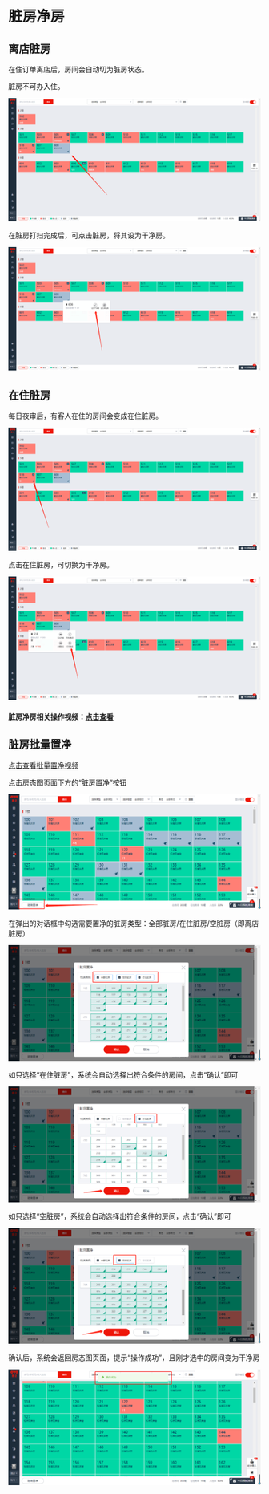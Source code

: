 # 脏房净房

## 离店脏房

在住订单离店后，房间会自动切为脏房状态。

脏房不可办入住。

![&#x79BB;&#x5E97;&#x810F;&#x623F;&#x5728;&#x623F;&#x6001;&#x56FE;&#x663E;&#x793A;&#x4E3A;&#x7070;&#x8272;](../../.gitbook/assets/image%20%28784%29.png)

在脏房打扫完成后，可点击脏房，将其设为干净房。  


![&#x70B9;&#x51FB;&#x8BBE;&#x4E3A;&#x5E72;&#x51C0;&#x623F;&#x8BBE;&#x4E3A;&#x5E72;&#x51C0;&#x623F;](../../.gitbook/assets/image%20%28841%29.png)

## 在住脏房

每日夜审后，有客人在住的房间会变成在住脏房。

![&#x5728;&#x4F4F;&#x623F;&#x626B;&#x5E1A;&#x56FE;&#x6807;&#xFF0C;&#x4E3A;&#x591C;&#x5BA1;&#x4EA7;&#x751F;&#x5728;&#x4F4F;&#x810F;&#x623F;](../../.gitbook/assets/image%20%28491%29.png)

点击在住脏房，可切换为干净房。  


![&#x70B9;&#x51FB;&#x6253;&#x626B;&#x5B8C;&#x6210;&#xFF0C;&#x5728;&#x4F4F;&#x810F;&#x623F;&#x53D8;&#x4E3A;&#x5728;&#x4F4F;&#x51C0;&#x623F;](../../.gitbook/assets/image%20%28908%29.png)

#### 脏房净房相关操作视频：[点击查看](http://crs-pms-vidio.oss-cn-beijing.aliyuncs.com/%E8%84%8F%E6%88%BF%E5%87%80%E6%88%BF.mp4)

## 脏房批量置净

[点击查看批量置净视频](https://crs-pms-vidio.oss-cn-beijing.aliyuncs.com/%E4%B8%80%E9%94%AE%E7%BD%AE%E5%87%80.mp4)

点击房态图页面下方的“脏房置净”按钮

![](../../.gitbook/assets/image%20%28715%29.png)

在弹出的对话框中勾选需要置净的脏房类型：全部脏房/在住脏房/空脏房（即离店脏房）

![](../../.gitbook/assets/image%20%28503%29.png)

如只选择“在住脏房”，系统会自动选择出符合条件的房间，点击“确认”即可

![](../../.gitbook/assets/image%20%28261%29.png)

如只选择“空脏房”，系统会自动选择出符合条件的房间，点击“确认”即可

![](../../.gitbook/assets/image%20%28262%29.png)

确认后，系统会返回房态图页面，提示“操作成功”，且刚才选中的房间变为干净房

![](../../.gitbook/assets/image%20%28185%29.png)



